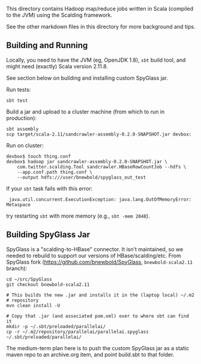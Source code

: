 This directory contains Hadoop map/reduce jobs written in Scala (compiled to
the JVM) using the Scalding framework.

See the other markdown files in this directory for more background and tips.

## Building and Running

Locally, you need to have the JVM (eg, OpenJDK 1.8), `sbt` build tool, and
might need (exactly) Scala version 2.11.8.

See section below on building and installing custom SpyGlass jar.

Run tests:

    sbt test

Build a jar and upload to a cluster machine (from which to run in production):

    sbt assembly
    scp target/scala-2.11/sandcrawler-assembly-0.2.0-SNAPSHOT.jar devbox:

Run on cluster:

    devbox$ touch thing.conf
    devbox$ hadoop jar sandcrawler-assembly-0.2.0-SNAPSHOT.jar \
        com.twitter.scalding.Tool sandcrawler.HBaseRowCountJob --hdfs \
        --app.conf.path thing.conf \
        --output hdfs:///user/bnewbold/spyglass_out_test 
        
If your `sbt` task fails with this error:

     java.util.concurrent.ExecutionException: java.lang.OutOfMemoryError: Metaspace
try restarting `sbt` with more memory (e.g., `sbt -mem 2048`).

## Building SpyGlass Jar

SpyGlass is a "scalding-to-HBase" connector. It isn't maintained, so we needed
to rebuild to support our versions of HBase/scalding/etc. From SpyGlass fork
(<https://github.com/bnewbold/SpyGlass>,
`bnewbold-scala2.11` branch):

    cd ~/src/SpyGlass
    git checkout bnewbold-scala2.11

    # This builds the new .jar and installs it in the (laptop local) ~/.m2
    # repository
    mvn clean install -U

    # Copy that .jar (and associated pom.xml) over to where sbt can find it
    mkdir -p ~/.sbt/preloaded/parallelai/
    cp -r ~/.m2/repository/parallelai/parallelai.spyglass ~/.sbt/preloaded/parallelai/

The medium-term plan here is to push the custom SpyGlass jar as a static maven
repo to an archive.org item, and point build.sbt to that folder.

